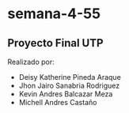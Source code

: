# semana-4-55

## Proyecto Final UTP

Realizado por:

- Deisy Katherine Pineda Araque
- Jhon Jairo Sanabria Rodriguez
- Kevin Andres Balcazar Meza
- Michell Andres Castaño
